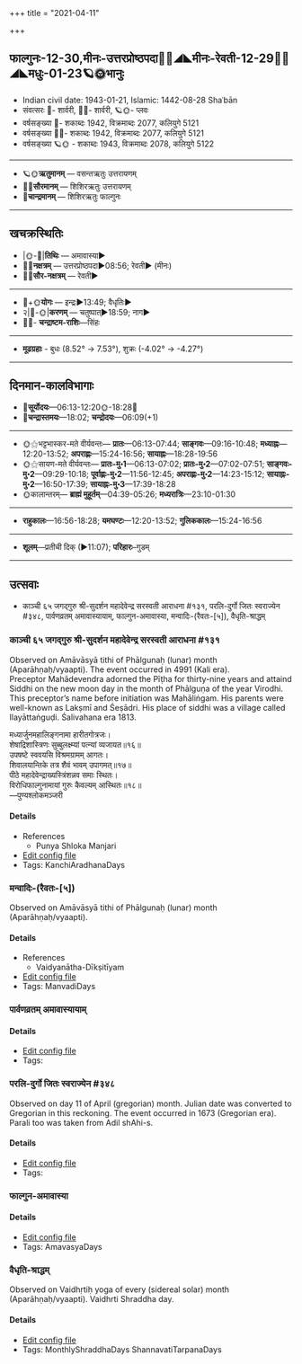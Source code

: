 +++
title = "2021-04-11"

+++
## फाल्गुनः-12-30,मीनः-उत्तरप्रोष्ठपदा🌛🌌◢◣मीनः-रेवती-12-29🌌🌞◢◣मधुः-01-23🪐🌞भानुः
- Indian civil date: 1943-01-21, Islamic: 1442-08-28 Shaʿbān
- संवत्सरः 🌛- शार्वरी, 🌌🌞- शार्वरी, 🪐🌞- प्लवः
- वर्षसङ्ख्या 🌛- शकाब्दः 1942, विक्रमाब्दः 2077, कलियुगे 5121
- वर्षसङ्ख्या 🌌🌞- शकाब्दः 1942, विक्रमाब्दः 2077, कलियुगे 5121
- वर्षसङ्ख्या 🪐🌞 - शकाब्दः 1943, विक्रमाब्दः 2078, कलियुगे 5122
___________________
- 🪐🌞**ऋतुमानम्** — वसन्तऋतुः उत्तरायणम्
- 🌌🌞**सौरमानम्** — शिशिरऋतुः उत्तरायणम्
- 🌛**चान्द्रमानम्** — शिशिरऋतुः फाल्गुनः
___________________


## खचक्रस्थितिः
- |🌞-🌛|**तिथिः** — अमावास्या►  
- 🌌🌛**नक्षत्रम्** — उत्तरप्रोष्ठपदा►08:56; रेवती► (मीनः)  
- 🌌🌞**सौर-नक्षत्रम्** — रेवती►  
___________________
- 🌛+🌞**योगः** — इन्द्रः►13:49; वैधृतिः►  
- २|🌛-🌞|**करणम्** — चतुष्पात्►18:59; नाग►  
- 🌌🌛- **चन्द्राष्टम-राशिः**—सिंहः  
___________________
- **मूढग्रहाः** - बुधः (8.52° → 7.53°), शुक्रः (-4.02° → -4.27°)
___________________


## दिनमान-कालविभागाः
- 🌅**सूर्योदयः**—06:13-12:20🌞️-18:28🌇  
- 🌛**चन्द्रास्तमयः**—18:02; **चन्द्रोदयः**—06:09(+1)  
___________________
- 🌞⚝भट्टभास्कर-मते वीर्यवन्तः— **प्रातः**—06:13-07:44; **साङ्गवः**—09:16-10:48; **मध्याह्नः**—12:20-13:52; **अपराह्णः**—15:24-16:56; **सायाह्नः**—18:28-19:56  
- 🌞⚝सायण-मते वीर्यवन्तः— **प्रातः-मु॰1**—06:13-07:02; **प्रातः-मु॰2**—07:02-07:51; **साङ्गवः-मु॰2**—09:29-10:18; **पूर्वाह्णः-मु॰2**—11:56-12:45; **अपराह्णः-मु॰2**—14:23-15:12; **सायाह्नः-मु॰2**—16:50-17:39; **सायाह्नः-मु॰3**—17:39-18:28  
- 🌞कालान्तरम्— **ब्राह्मं मुहूर्तम्**—04:39-05:26; **मध्यरात्रिः**—23:10-01:30  
___________________
- **राहुकालः**—16:56-18:28; **यमघण्टः**—12:20-13:52; **गुलिककालः**—15:24-16:56  
___________________
- **शूलम्**—प्रतीची दिक् (►11:07); **परिहारः**–गुडम्  
___________________

## उत्सवाः
- काञ्ची ६५ जगद्गुरु श्री-सुदर्शन महादेवेन्द्र सरस्वती आराधना #१३१, परलि-दुर्गो जितः स्वराज्येन #३४८, पार्वणव्रतम् अमावास्यायाम्, फाल्गुन-अमावास्या, मन्वादिः-(रैवतः-[५]), वैधृति-श्राद्धम्
### काञ्ची ६५ जगद्गुरु श्री-सुदर्शन महादेवेन्द्र सरस्वती आराधना #१३१

Observed on Amāvāsyā tithi of Phālgunaḥ (lunar) month (Aparāhṇaḥ/vyaapti). The event occurred in 4991 (Kali era).  
Preceptor Mahādevendra adorned the Pīṭha for thirty-nine years and attaind Siddhi on the new moon day in the month of Phālguṇa of the year Virodhi. This preceptor’s name before initiation was Mahāliṅgam. His parents were well-known as Lakṣmī and Śeṣādri. His place of siddhi was a village called Ilayāttaṅguḍi. Śalivahana era 1813.

मध्यार्जुनमहालिङ्गनामा हारीतगोत्रजः।  
शेषाद्रिशास्त्रिणः सुब्बुलक्ष्म्यां पत्न्यां व्यजायत॥१६॥  
उपषष्टे स्ववयसि विश्रमग्रामम् आगतः।  
शिवालयान्तिके तत्र शैवं भावम् उपागमत्॥१७॥  
पीठे महादेवेन्द्राख्यस्त्रिंशन्नव समाः स्थितः।  
विरोधिफाल्गुनामायां गुरुः कैवल्यम् आस्थितः॥१८॥  
—पुण्यश्लोकमञ्जरी



#### Details
- References
  - Punya Shloka Manjari
- [Edit config file](https://github.com/jyotisham/adyatithi/tree/master/mahApuruSha/kAnchI-maTha/lunar_month/tithi/12/30/kAJcI%2065%20jagadguru%20zrI~sudarzana%20mahAdEvEndra%20sarasvatI%20ArAdhanA.toml)
- Tags: KanchiAradhanaDays


### मन्वादिः-(रैवतः-[५])

Observed on Amāvāsyā tithi of Phālgunaḥ (lunar) month (Aparāhṇaḥ/vyaapti). 

#### Details
- References
  - Vaidyanātha-Dīkṣitīyam
- [Edit config file](https://github.com/jyotisham/adyatithi/tree/master/time_focus/yugAdiH/lunar_month/tithi/12/30/manvAdiH~%28raivataH~%5B5%5D%29.toml)
- Tags: ManvadiDays


### पार्वणव्रतम् अमावास्यायाम्



#### Details
- [Edit config file](https://github.com/jyotisham/adyatithi/tree/master/gRhya/general/relative_event/sthAlIpAkaH_1/offset__-1/pArvaNa-vratam_30.toml)
- Tags: 


### परलि-दुर्गो जितः स्वराज्येन #३४८

Observed on day 11 of April (gregorian) month. Julian date was converted to Gregorian in this reckoning. The event occurred in 1673 (Gregorian era).  
Parali too was taken from Adil shAhi-s.

#### Details
- [Edit config file](https://github.com/jyotisham/adyatithi/tree/master/mahApuruSha/xatra-later/gregorian/day/04/11/parali-durgo_jitaH_svarAjyEna.toml)
- Tags: 


### फाल्गुन-अमावास्या



#### Details
- [Edit config file](https://github.com/jyotisham/adyatithi/tree/master/time_focus/monthly/amAvAsyA/description_only/phAlguna-amAvAsyA.toml)
- Tags: AmavasyaDays


### वैधृति-श्राद्धम्

Observed on Vaidhṛtiḥ yoga of every (sidereal solar) month (Aparāhṇaḥ/vyaapti). Vaidhrti Shraddha day.

#### Details
- [Edit config file](https://github.com/jyotisham/adyatithi/tree/master/devatA/pitR/sidereal_solar_month/yoga/00/27/vaidhRti-zrAddham.toml)
- Tags: MonthlyShraddhaDays ShannavatiTarpanaDays


